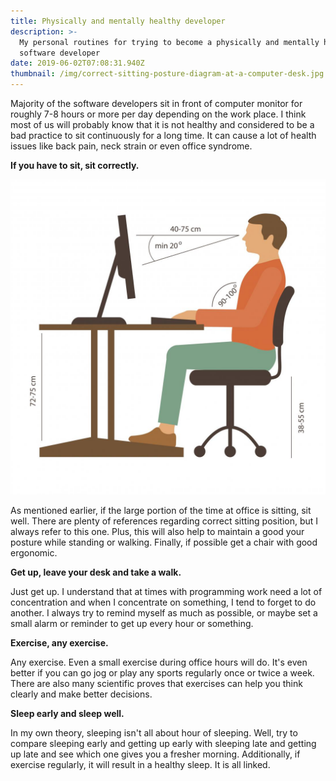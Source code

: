 ```yaml
---
title: Physically and mentally healthy developer
description: >-
  My personal routines for trying to become a physically and mentally healthy
  software developer
date: 2019-06-02T07:08:31.940Z
thumbnail: /img/correct-sitting-posture-diagram-at-a-computer-desk.jpg
---
```

Majority of the software developers sit in front of computer monitor for roughly 7-8 hours or more per day depending on the work place. I think most of us will probably know that it is not healthy and considered to be a bad practice to sit continuously for a long time. It can cause a lot of health issues like back pain, neck strain or even office syndrome.

**If you have to sit, sit correctly.**

![Sitting position](/img/correct-sitting-posture-diagram-at-a-computer-desk.jpg "Sitting position")

As mentioned earlier, if the large portion of the time at office is sitting, sit well. There are plenty of references regarding correct sitting position, but I always refer to this one. Plus, this will also help to maintain a good your posture while standing or walking. Finally, if possible get a chair with good ergonomic.

**Get up, leave your desk and take a walk.** 

Just get up. I understand that at times with programming work need a lot of concentration and when I concentrate on something, I tend to forget to do another. I always try to remind myself as much as possible, or maybe set a small alarm or reminder to get up every hour or something. 

**Exercise, any exercise.**

Any exercise. Even a small exercise during office hours will do. It's even better if you can go jog or play any sports regularly once or twice a week. There are also many scientific proves that exercises can help you think clearly and make better decisions. 

**Sleep early and sleep well.**

In my own theory, sleeping isn't all about hour of sleeping. Well, try to compare sleeping early and getting up early with sleeping late and getting up late and see which one gives you a fresher morning. Additionally, if exercise regularly, it will result in a healthy sleep. It is all linked.

